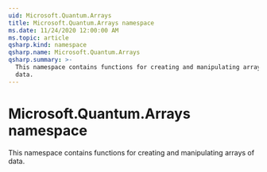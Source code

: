 ```yaml
---
uid: Microsoft.Quantum.Arrays
title: Microsoft.Quantum.Arrays namespace
ms.date: 11/24/2020 12:00:00 AM
ms.topic: article
qsharp.kind: namespace
qsharp.name: Microsoft.Quantum.Arrays
qsharp.summary: >-
  This namespace contains functions for creating and manipulating arrays of
  data.
---
```


# Microsoft.Quantum.Arrays namespace

This namespace contains functions for creating and manipulating arrays ofdata.

